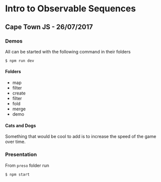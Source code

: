 # Intro to Observable Sequences

## Cape Town JS - 26/07/2017

### Demos

All can be started with the following command in their folders

```
$ npm run dev
```

#### Folders

- map
- filter
- create
- filter
- fold
- merge
- demo


#### Cats and Dogs

Something that would be cool to add is to increase the speed of the game over time.

### Presentation

From `preso` folder run

```
$ npm start
```

